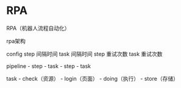 # RPA

RPA（机器人流程自动化）

rpa架构

config
    step 间隔时间
    task 间隔时间
    step 重试次数
    task 重试次数

pipeline
    - step
        - task
    - step
        - task

task
    - check（资源）
    - login（页面）
    - doing（执行）
    - store（存储）
